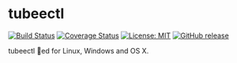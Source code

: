 # tubeectl

[![Build Status](https://travis-ci.org/gyselroth/tubee-client-cli.svg)](https://travis-ci.org/gyselroth/tubee-client-cli)
[![Coverage Status](https://coveralls.io/repos/github/gyselroth/tubee-client-cli/badge.svg?branch=master)](https://coveralls.io/github/gyselroth/tubee-client-cli?branch=master)
[![License: MIT](https://img.shields.io/badge/License-MIT-yellow.svg)](https://opensource.org/licenses/MIT)
[![GitHub release](https://img.shields.io/github/release/gyselroth/tubee-client-cli.svg)](https://github.com/gyselroth/tubee-client-cli/releases)

tubeectl :ship:ed for Linux, Windows and OS X.
